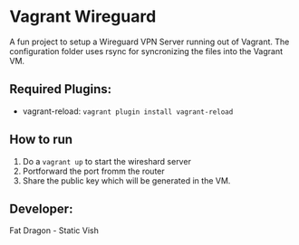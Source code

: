 # Vagrant Wireguard

A fun project to setup a Wireguard VPN Server running out of Vagrant.  The configuration folder uses rsync for syncronizing the files into the Vagrant VM.

## Required Plugins:
- vagrant-reload: `vagrant plugin install vagrant-reload`


## How to run
1. Do a `vagrant up` to start the wireshard server
2. Portforward the port fromm the router
3. Share the public key which will be generated in the VM.

## Developer:
Fat Dragon - Static Vish
